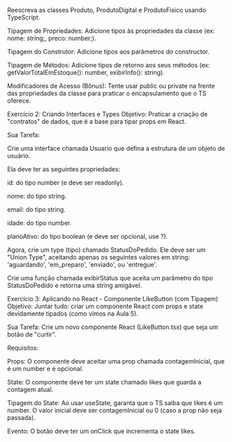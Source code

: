 Reescreva as classes Produto, ProdutoDigital e ProdutoFisico usando TypeScript.

Tipagem de Propriedades: Adicione tipos às propriedades da classe (ex: nome: string;, preco: number;).

Tipagem do Construtor: Adicione tipos aos parâmetros do constructor.

Tipagem de Métodos: Adicione tipos de retorno aos seus métodos (ex: getValorTotalEmEstoque(): number, exibirInfo(): string).

Modificadores de Acesso (Bônus): Tente usar public ou private na frente das propriedades da classe para praticar o encapsulamento que o TS oferece.

Exercício 2: Criando Interfaces e Types
Objetivo: Praticar a criação de "contratos" de dados, que é a base para tipar props em React.

Sua Tarefa:

Crie uma interface chamada Usuario que defina a estrutura de um objeto de usuário.

Ela deve ter as seguintes propriedades:

id: do tipo number (e deve ser readonly).

nome: do tipo string.

email: do tipo string.

idade: do tipo number.

planoAtivo: do tipo boolean (e deve ser opcional, use ?).

Agora, crie um type (tipo) chamado StatusDoPedido. Ele deve ser um "Union Type", aceitando apenas os seguintes valores em string: 'aguardando', 'em_preparo', 'enviado', ou 'entregue'.

Crie uma função chamada exibirStatus que aceita um parâmetro do tipo StatusDoPedido e retorna uma string amigável.

Exercício 3: Aplicando no React - Componente LikeButton (com Tipagem)
Objetivo: Juntar tudo: criar um componente React com props e state devidamente tipados (como vimos na Aula 5).

Sua Tarefa: Crie um novo componente React (LikeButton.tsx) que seja um botão de "curtir".

Requisitos:

Props: O componente deve aceitar uma prop chamada contagemInicial, que é um number e é opcional.

State: O componente deve ter um state chamado likes que guarda a contagem atual.

Tipagem do State: Ao usar useState, garanta que o TS saiba que likes é um number. O valor inicial deve ser contagemInicial ou 0 (caso a prop não seja passada).

Evento: O botão deve ter um onClick que incrementa o state likes.

